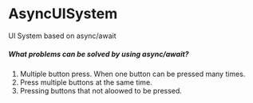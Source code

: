 # AsyncUISystem
UI System based on async/await

##### What problems can be solved by using async/await?
1. Multiple button press. When one button can be pressed many times.
2. Press multiple buttons at the same time.
3. Pressing buttons that not aloowed to be pressed.
